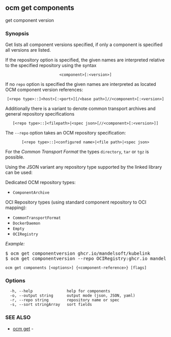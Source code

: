 ## ocm get components

get component version

### Synopsis


Get lists all component versions specified, if only a component is specified
all versions are listed.

If the repository option is specified, the given names are interpreted
relative to the specified repository using the syntax

<center><code>&lt;component>[:&lt;version>]</code></center>

If no <code>repo</code> option is specified the given names are interpreted 
as located OCM component version references:

<center><code>[&lt;repo type>::]&lt;host>[:&lt;port>][/&lt;base path>]//&lt;component>[:&lt;version>]</code></center>

Additionally there is a variant to denote common transport archives
and general repository specifications

<center><code>[&lt;repo type>::]&lt;filepath>|&lt;spec json>[//&lt;component>[:&lt;version>]]</code></center>

The <code>--repo</code> option takes an OCM repository specification:

<center><code>[&lt;repo type>::]&lt;configured name>|&lt;file path>|&lt;spec json></code></center>

For the *Common Transport Format* the types <code>directory</code>,
<code>tar</code> or <code>tgz</code> is possible.

Using the JSON variant any repository type supported by the 
linked library can be used:

Dedicated OCM repository types:
- `ComponentArchive`

OCI Repository types (using standard component repository to OCI mapping):
- `CommonTransportFormat`
- `DockerDaemon`
- `Empty`
- `OCIRegistry`

*Example:*
<pre>
$ ocm get componentversion ghcr.io/mandelsoft/kubelink
$ ocm get componentversion --repo OCIRegistry:ghcr.io mandelsoft/kubelink
</pre>


```
ocm get components [<options>] {<component-reference>} [flags]
```

### Options

```
  -h, --help               help for components
  -o, --output string      output mode (json, JSON, yaml)
  -r, --repo string        repository name or spec
  -s, --sort stringArray   sort fields
```

### SEE ALSO

* [ocm get](ocm_get.md)	 - 

